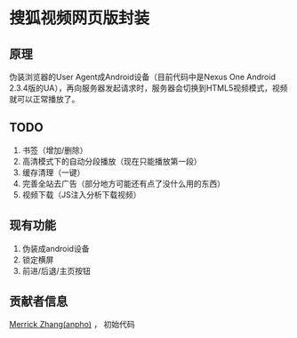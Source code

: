 # 搜狐视频网页版封装

## 原理

伪装浏览器的User Agent成Android设备（目前代码中是Nexus One Android 2.3.4版的UA），再向服务器发起请求时，服务器会切换到HTML5视频模式，视频就可以正常播放了。

## TODO

1. 书签（增加/删除）
2. 高清模式下的自动分段播放（现在只能播放第一段）
2. 缓存清理（一键）
2. 完善全站去广告（部分地方可能还有点了没什么用的东西）
3. 视频下载（JS注入分析下载视频）

## 现有功能

1. 伪装成android设备
2. 锁定横屏
3. 前进/后退/主页按钮

## 贡献者信息

[Merrick Zhang(anpho)](http://weibo.com/anphox) ， 初始代码


